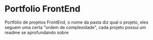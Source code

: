 # Portfolio FrontEnd
 Portfólio de projetos FrontEnd, o nome da pasta diz qual o projeto, eles seguem uma certa "ordem de complexidade", cada projeto possui um readme se aprofundando sobre
